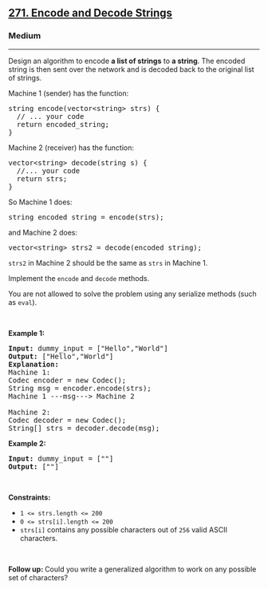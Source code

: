 <h2><a href="https://leetcode.com/problems/encode-and-decode-strings/">271. Encode and Decode Strings</a></h2><h3>Medium</h3><hr><div><p>Design an algorithm to encode <b>a list of strings</b> to <b>a string</b>. The encoded string is then sent over the network and is decoded back to the original list of strings.</p>

<p>Machine 1 (sender) has the function:</p>

<pre style="position: relative;">string encode(vector&lt;string&gt; strs) {
  // ... your code
  return encoded_string;
}<div class="open_grepper_editor" title="Edit &amp; Save To Grepper"></div></pre>
Machine 2 (receiver) has the function:

<pre style="position: relative;">vector&lt;string&gt; decode(string s) {
  //... your code
  return strs;
}
<div class="open_grepper_editor" title="Edit &amp; Save To Grepper"></div></pre>

<p>So Machine 1 does:</p>

<pre style="position: relative;">string encoded_string = encode(strs);
<div class="open_grepper_editor" title="Edit &amp; Save To Grepper"></div></pre>

<p>and Machine 2 does:</p>

<pre style="position: relative;">vector&lt;string&gt; strs2 = decode(encoded_string);
<div class="open_grepper_editor" title="Edit &amp; Save To Grepper"></div></pre>

<p><code>strs2</code> in Machine 2 should be the same as <code>strs</code> in Machine 1.</p>

<p>Implement the <code>encode</code> and <code>decode</code> methods.</p>

<p>You are not allowed to&nbsp;solve the problem using any serialize methods (such as <code>eval</code>).</p>

<p>&nbsp;</p>
<p><strong class="example">Example 1:</strong></p>

<pre style="position: relative;"><strong>Input:</strong> dummy_input = ["Hello","World"]
<strong>Output:</strong> ["Hello","World"]
<strong>Explanation:</strong>
Machine 1:
Codec encoder = new Codec();
String msg = encoder.encode(strs);
Machine 1 ---msg---&gt; Machine 2

Machine 2:
Codec decoder = new Codec();
String[] strs = decoder.decode(msg);
<div class="open_grepper_editor" title="Edit &amp; Save To Grepper"></div></pre>

<p><strong class="example">Example 2:</strong></p>

<pre style="position: relative;"><strong>Input:</strong> dummy_input = [""]
<strong>Output:</strong> [""]
<div class="open_grepper_editor" title="Edit &amp; Save To Grepper"></div></pre>

<p>&nbsp;</p>
<p><strong>Constraints:</strong></p>

<ul>
	<li><code>1 &lt;= strs.length &lt;= 200</code></li>
	<li><code>0 &lt;= strs[i].length &lt;= 200</code></li>
	<li><code>strs[i]</code> contains any possible characters out of <code>256</code> valid ASCII characters.</li>
</ul>

<p>&nbsp;</p>
<p><strong>Follow up: </strong>Could you write a generalized algorithm to work on any possible set of characters?</p>
</div>